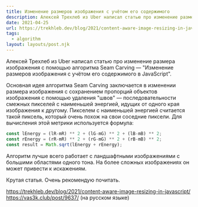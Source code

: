 ```yaml
---
title: Изменение размеров изображения с учётом его содержимого
description: Алексей Трехлеб из Uber написал статью про изменение размера изображения с помощью алгоритма Seam Carving
date: 2021-04-25
url: https://trekhleb.dev/blog/2021/content-aware-image-resizing-in-javascript/ https://vas3k.club/post/9637/
tags:
  - algorithm
layout: layouts/post.njk
---
```

Алексей Трехлеб из Uber написал статью про изменение размера изображения с помощью алгоритма Seam Carving — "Изменение размеров изображения с учётом его содержимого в JavaScript".

Основная идея алгоритма Seam Carving заключается в изменении размера изображения с сохранением пропорций объектов изображения с помощью удаления "швов" — последовательности смежных пикселей с наименьшей энергией, идущих от одного края изображения к другому. Пикселем с наименьшей энергией считается такой пиксель, который очень похож на свои соседние пиксели. Для вычисления этой метрики используется формула:

```javascript
const lEnergy = (lR-mR) ** 2 + (lG-mG) ** 2 + (lB-mB) ** 2;
const rEnergy = (rR-mR) ** 2 + (rG-mG) ** 2 + (rB-mB) ** 2;
const result = Math.sqrt(lEnergy + rEnergy);
```

Алгоритм лучше всего работает с ландшафтными изображениями с большими областями одного тона. На более сложных изображениях он может привести к искажениям.

Крутая статья. Очень рекомендую почитать.

https://trekhleb.dev/blog/2021/content-aware-image-resizing-in-javascript/
https://vas3k.club/post/9637/ (на русском языке)

